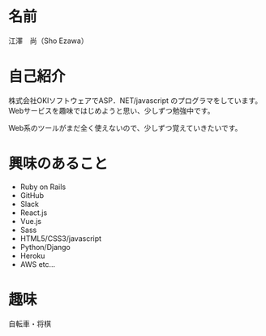 # 名前
江澤　尚（Sho Ezawa）

# 自己紹介
株式会社OKIソフトウェアでASP．NET/javascript のプログラマをしています。Webサービスを趣味ではじめようと思い、少しずつ勉強中です。

Web系のツールがまだ全く使えないので、少しずつ覚えていきたいです。

# 興味のあること
- Ruby on Rails
- GitHub
- Slack
- React.js
- Vue.js
- Sass
- HTML5/CSS3/javascript
- Python/Django
- Heroku
- AWS
etc...

# 趣味
自転車・将棋
